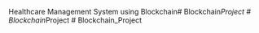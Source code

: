 Healthcare Management System using Blockchain#   B l o c k c h a i n _ P r o j e c t  
 #   B l o c k c h a i n _ P r o j e c t  
 #   B l o c k c h a i n _ P r o j e c t  
 